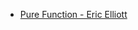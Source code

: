 * [Pure Function - Eric Elliott](https://medium.com/javascript-scene/master-the-javascript-interview-what-is-a-pure-function-d1c076bec976)
